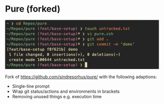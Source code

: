 # Pure (forked)

<img src="pure-prompt__demo.png" width="864">

Fork of https://github.com/sindresorhus/pure/ with the following adaptions:

- Single-line prompt
- Wrap git status/actions and environments in brackets
- Removing unused things e.g. execution time
